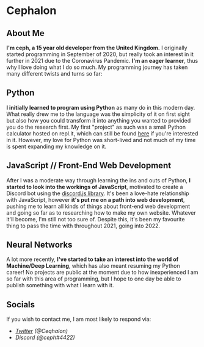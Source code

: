 # **Cephalon**

## **About Me**
**I'm ceph, a 15 year old developer from the United Kingdom.** I originally started programming in September of 2020, but really took an interest in it further in 2021 due to the Coronavirus Pandemic. **I'm an eager learner**, thus why I love doing what I do so much. My programming journey has taken many different twists and turns so far:

## **Python**
**I initially learned to program using Python** as many do in this modern day. What really drew me to the language was the simplicity of it on first sight but also how you could transform it into anything you wanted to provided you do the research first. My first "project" as such was a small Python calculator hosted on repl.it, which can still be found [here](https://replit.com/join/pnqpixao-ellisbywater) if you're interested in it. However, my love for Python was short-lived and not much of my time is spent expanding my knowledge on it.

## **JavaScript // Front-End Web Development**
After I was a moderate way through learning the ins and outs of Python, **I started to look into the workings of JavaScript**, motivated to create a Discord bot using the [discord.js library](https://discord.js.org/#/). It's been a love-hate relationship with JavaScript, however **it's put me on a path into web development**, pushing me to learn all kinds of things about front-end web development and going so far as to researching how to make my own website. Whatever it'll become, I'm still not too sure of. Despite this, it's been my favourite thing to pass the time with throughout 2021, going into 2022.

## **Neural Networks**
A lot more recently, **I've started to take an interest into the world of Machine/Deep Learning**, which has also meant resuming my Python career! No projects are public at the moment due to how inexperienced I am so far with this area of programming, but I hope to one day be able to publish something with what I learn with it.

## Socials
If you wish to contact me, I am most likely to respond via:
+ *[Twitter](https://discord.js.org/#/) (@Ceqhalon)*
+ *Discord (@ceph#4422)*
